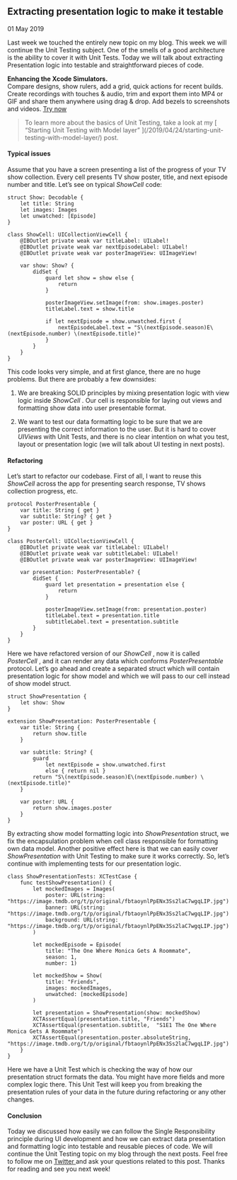 ##  Extracting presentation logic to make it testable

01 May 2019

Last week we touched the entirely new topic on my blog. This week we will
continue the Unit Testing subject. One of the smells of a good architecture is
the ability to cover it with Unit Tests. Today we will talk about extracting
Presentation logic into testable and straightforward pieces of code.

**Enhancing the Xcode Simulators.**  
Compare designs, show rulers, add a grid, quick actions for recent builds.
Create recordings with touches & audio, trim and export them into MP4 or GIF
and share them anywhere using drag & drop. Add bezels to screenshots and
videos. [ Try now ](https://gumroad.com/a/931293139/ftvbh)

> To learn more about the basics of Unit Testing, take a look at my [
> “Starting Unit Testing with Model layer” ](/2019/04/24/starting-unit-
> testing-with-model-layer/) post.

####  Typical issues

Assume that you have a screen presenting a list of the progress of your TV
show collection. Every cell presents TV show poster, title, and next episode
number and title. Let’s see on typical _ShowCell_ code:

    
    
    struct Show: Decodable {
        let title: String
        let images: Images
        let unwatched: [Episode]
    }
    
    class ShowCell: UICollectionViewCell {
        @IBOutlet private weak var titleLabel: UILabel!
        @IBOutlet private weak var nextEpisodeLabel: UILabel!
        @IBOutlet private weak var posterImageView: UIImageView!
    
        var show: Show? {
            didSet {
                guard let show = show else {
                    return
                }
    
                posterImageView.setImage(from: show.images.poster)
                titleLabel.text = show.title
    
                if let nextEpisode = show.unwatched.first {
                    nextEpisodeLabel.text = "S\(nextEpisode.season)E\(nextEpisode.number) \(nextEpisode.title)"
                }
            }
        }
    }
    

This code looks very simple, and at first glance, there are no huge problems.
But there are probably a few downsides:

  1. We are breaking SOLID principles by mixing presentation logic with view logic inside _ShowCell_ . Our cell is responsible for laying out views and formatting show data into user presentable format. 

  2. We want to test our data formatting logic to be sure that we are presenting the correct information to the user. But it is hard to cover _UIViews_ with Unit Tests, and there is no clear intention on what you test, layout or presentation logic (we will talk about UI testing in next posts). 

####  Refactoring

Let’s start to refactor our codebase. First of all, I want to reuse this
_ShowCell_ across the app for presenting search response, TV shows collection
progress, etc.

    
    
    protocol PosterPresentable {
        var title: String { get }
        var subtitle: String? { get }
        var poster: URL { get }
    }
    
    class PosterCell: UICollectionViewCell {
        @IBOutlet private weak var titleLabel: UILabel!
        @IBOutlet private weak var subtitleLabel: UILabel!
        @IBOutlet private weak var posterImageView: UIImageView!
    
        var presentation: PosterPresentable? {
            didSet {
                guard let presentation = presentation else {
                    return
                }
    
                posterImageView.setImage(from: presentation.poster)
                titleLabel.text = presentation.title
                subtitleLabel.text = presentation.subtitle
            }
        }
    }
    

Here we have refactored version of our _ShowCell_ , now it is called
_PosterCell_ , and it can render any data which conforms _PosterPresentable_
protocol. Let’s go ahead and create a separated struct which will contain
presentation logic for show model and which we will pass to our cell instead
of show model struct.

    
    
    struct ShowPresentation {
        let show: Show
    }
    
    extension ShowPresentation: PosterPresentable {
        var title: String {
            return show.title
        }
    
        var subtitle: String? {
            guard
                let nextEpisode = show.unwatched.first
                else { return nil }
            return "S\(nextEpisode.season)E\(nextEpisode.number) \(nextEpisode.title)"
        }
    
        var poster: URL {
            return show.images.poster
        }
    }
    

By extracting show model formatting logic into _ShowPresentation_ struct, we
fix the encapsulation problem when cell class responsible for formatting own
data model. Another positive effect here is that we can easily cover
_ShowPresentation_ with Unit Testing to make sure it works correctly. So,
let’s continue with implementing tests for our presentation logic.

    
    
    class ShowPresentationTests: XCTestCase {
        func testShowPresentation() {
            let mockedImages = Images(
                poster: URL(string: "https://image.tmdb.org/t/p/original/fbtaoynlPpENx3Ss2laC7wgqLIP.jpg")!,
                banner: URL(string: "https://image.tmdb.org/t/p/original/fbtaoynlPpENx3Ss2laC7wgqLIP.jpg")!,
                background: URL(string: "https://image.tmdb.org/t/p/original/fbtaoynlPpENx3Ss2laC7wgqLIP.jpg")!
            )
    
            let mockedEpisode = Episode(
                title: "The One Where Monica Gets A Roommate",
                season: 1,
                number: 1)
    
            let mockedShow = Show(
                title: "Friends",
                images: mockedImages,
                unwatched: [mockedEpisode]
            )
    
            let presentation = ShowPresentation(show: mockedShow)
            XCTAssertEqual(presentation.title, "Friends")
            XCTAssertEqual(presentation.subtitle,  "S1E1 The One Where Monica Gets A Roommate")
            XCTAssertEqual(presentation.poster.absoluteString, "https://image.tmdb.org/t/p/original/fbtaoynlPpENx3Ss2laC7wgqLIP.jpg")
        }
    }
    

Here we have a Unit Test which is checking the way of how our presentation
struct formats the data. You might have more fields and more complex logic
there. This Unit Test will keep you from breaking the presentation rules of
your data in the future during refactoring or any other changes.

####  Conclusion

Today we discussed how easily we can follow the Single Responsibility
principle during UI development and how we can extract data presentation and
formatting logic into testable and reusable pieces of code. We will continue
the Unit Testing topic on my blog through the next posts. Feel free to follow
me on [ Twitter ](https://twitter.com/mecid) and ask your questions related to
this post. Thanks for reading and see you next week!

